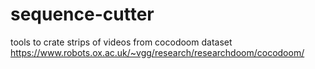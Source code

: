 # sequence-cutter
tools to crate strips of videos from cocodoom dataset https://www.robots.ox.ac.uk/~vgg/research/researchdoom/cocodoom/
